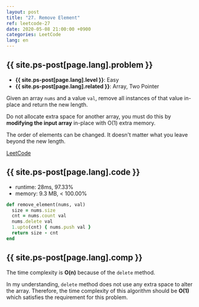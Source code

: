 ```yaml
---
layout: post
title: "27. Remove Element"
ref: leetcode-27
date: 2020-05-08 21:00:00 +0900
categories: LeetCode
lang: en
---
```


## {{ site.ps-post[page.lang].problem }}
- **{{ site.ps-post[page.lang].level }}**: Easy
- **{{ site.ps-post[page.lang].related }}**: Array, Two Pointer

Given an array `nums` and a value `val`, remove all instances of that value in-place and return the new length.

Do not allocate extra space for another array, you must do this by **modifying the input array** in-place with O(1) extra memory.

The order of elements can be changed. It doesn't matter what you leave beyond the new length.

[LeetCode](https://leetcode.com/problems/remove-element)

<div class="divider"></div>

## {{ site.ps-post[page.lang].code }}

- runtime: 28ms, 97.33%
- memory: 9.3 MB, < 100.00%

```rb
def remove_element(nums, val)
  size = nums.size
  cnt = nums.count val
  nums.delete val
  1.upto(cnt) { nums.push val }
  return size - cnt
end
```

<div class="divider"></div>

## {{ site.ps-post[page.lang].comp }}
The time complexity is **O(n)** because of the `delete` method.

In my understanding, `delete` method does not use any extra space to alter the array. Therefore, 
the time complexity of this algorithm should be **O(1)** which satisfies the requirement for this
problem.
